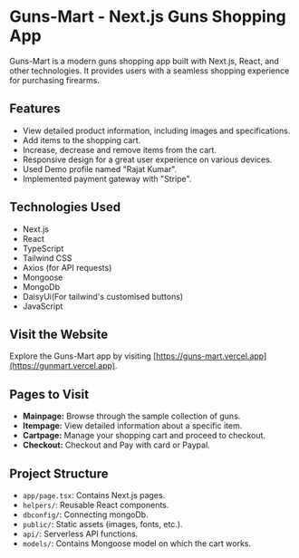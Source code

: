 # Guns-Mart - Next.js Guns Shopping App

Guns-Mart is a modern guns shopping app built with Next.js, React, and other technologies. It provides users with a seamless shopping experience for purchasing firearms. 

## Features

- View detailed product information, including images and specifications.
- Add items to the shopping cart.
- Increase, decrease and remove items from the cart.
- Responsive design for a great user experience on various devices.
- Used Demo profile named "Rajat Kumar".
- Implemented payment gateway with "Stripe".
## Technologies Used

- Next.js
- React
- TypeScript
- Tailwind CSS
- Axios (for API requests)
- Mongoose
- MongoDb
- DaisyUi(For tailwind's customised buttons)
- JavaScript

## Visit the Website

Explore the Guns-Mart app by visiting [https://guns-mart.vercel.app](https://gunmart.vercel.app).
## Pages to Visit

- **Mainpage:** Browse through the sample collection of guns.
- **Itempage:** View detailed information about a specific item.
- **Cartpage:** Manage your shopping cart and proceed to checkout.
- **Checkout:**  Checkout and Pay with card or Paypal.

## Project Structure

- `app/page.tsx`: Contains Next.js pages.
- `helpers/`: Reusable React components.
- `dbconfig/`: Connecting mongoDb.
- `public/`: Static assets (images, fonts, etc.).
- `api/`: Serverless API functions.
- `models/`: Contains Mongoose model on which the cart works.




